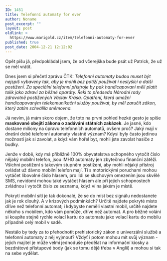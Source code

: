 ```yaml
---
ID: 1451
title: Telefonní automaty for ever
author: Noname
post_excerpt: ""
layout: post
oldlink: >
  https://www.marigold.cz/item/telefonni-automaty-for-ever
published: true
post_date: 2004-12-21 12:12:02
---
```

<p>
Opět píšu já, předpokládal jsem, že od včerejška bude psát už Patrick, že už se měl vrátit.</p>
<p>
Dnes jsem si přečetl zprávu ČTK: <span style="font-style: italic;">Telefonní automaty budou muset být nejspíš vybaveny tak, aby je mohli bez potíží používat i neslyšící a další postižení. Za speciální telefonní přístroje by pak handicapovaní měli platit tolik jako zdraví za běžné aparáty. Řekl to předseda Národní rady zdravotně postižených Václav Krása. Opatření, která umožní handicapovaným telekomunikační služby používat, by měl zaručit zákon, který zatím schválila sněmovna.</span></p>
<p>
Já nevím, já mám skoro dojem, že toto na první pohled hezké gesto je spíše <span style="font-weight: bold;">maskované obejití zákona o zadávání státních zakázek</span>. Je jasné, kdo dostane miliony na úpravu telefonních automatů, ovšem proč? Jaký mají v dnešní době telefonní automaty vlastně význam? Kdysi byly často jedinou možností jak si zavolat, a když vám hořel byt, mohli jste zavolat hasiče z budky.</p>
<p>
Jenže v době, kdy má přibližně 100% obyvatelstva schopného vytočit číslo nějaký mobilní telefon, jsou IMHO automaty jen zbytečnou finanční zátěží. Všichni postižení s takovým stupněm postižení, aby mohli nějaký přístroj ovládat už dávno mobilní telefon mají. Ti s motorickými poruchami mohou vytáčet libovolné číslo hlasem, pro lidi se sluchovým omezením jsou skvělé SMS, nevidomí mohou také vytáčet hlasem ale při jejich schopnostech zvládnou i vytočit číslo ze seznamu, když ví na jakém je místě.</p>
<p>
Pokrytí mobilní sítí je tak dokonalé, že se do míst bez signálu nedostanete jak je rok dlouhý. A v krizových podmínkách? Určitě najdete pokryté místo dříve než telefonní automat; i kdybyste neměli vlastní mobil, určitě najdete někoho s mobilem, kdo vám pomůže, dříve než automat. A pro běžné volání si koupíte stejně rychle volací kartu do automatu jako volací kartu do mobilu případně celý mobil v sadě.</p>
<p>
Nestálo by tedy za to přehodnotit prehistorický zákon o univerzální službě a telefonní automaty z něj vyjmout? Vždyť i potom mohou mít svůj význam - jejich majitel je může velmi jednoduše předělat na informační kiosky a bezdrátové přístupové body (jak se tomu dějě třeba v Anglii) a mohou si tak na sebe vydělat. </p>
